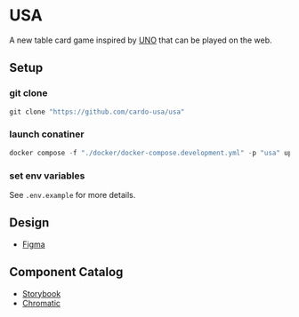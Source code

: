 # USA

A new table card game inspired by [UNO](<https://en.wikipedia.org/wiki/Uno_(card_game)>) that can be played on the web.

## Setup

### git clone

```powershell
git clone "https://github.com/cardo-usa/usa"
```

### launch conatiner

```powershell
docker compose -f "./docker/docker-compose.development.yml" -p "usa" up -d
```

### set env variables

See `.env.example` for more details.

## Design

- [Figma](https://www.figma.com/file/IBZGuamzi4SCkJmBilRjqc/usa?type=design&node-id=1%3A5&mode=design&t=e5ZEfFQp0M8U1pcI-1)

## Component Catalog

- [Storybook](https://main--64d202068b423722b909f8ed.chromatic.com)
- [Chromatic](https://www.chromatic.com/library?appId=64d202068b423722b909f8ed&branch=main)
